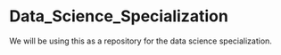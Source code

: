 # Data_Science_Specialization
We will be using this as a repository for the data science specialization.
